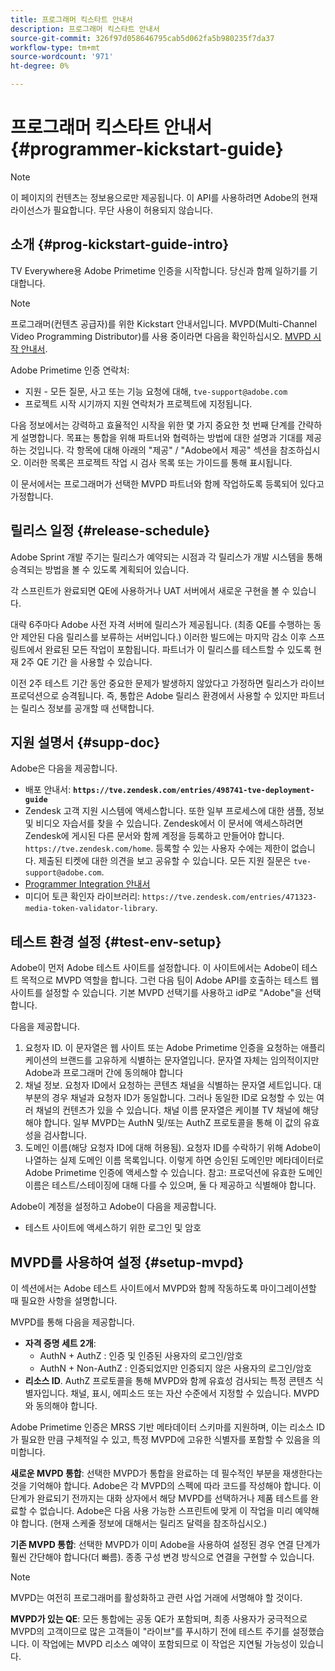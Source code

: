 ```yaml
---
title: 프로그래머 킥스타트 안내서
description: 프로그래머 킥스타트 안내서
source-git-commit: 326f97d058646795cab5d062fa5b980235f7da37
workflow-type: tm+mt
source-wordcount: '971'
ht-degree: 0%

---
```



# 프로그래머 킥스타트 안내서 {#programmer-kickstart-guide}

>[!NOTE]
>
>이 페이지의 컨텐츠는 정보용으로만 제공됩니다. 이 API를 사용하려면 Adobe의 현재 라이선스가 필요합니다. 무단 사용이 허용되지 않습니다.

## 소개 {#prog-kickstart-guide-intro}

TV Everywhere용 Adobe Primetime 인증을 시작합니다. 당신과 함께 일하기를 기대합니다.

>[!NOTE]
>
>프로그래머(컨텐츠 공급자)를 위한 Kickstart 안내서입니다. MVPD(Multi-Channel Video Programming Distributor)를 사용 중이라면 다음을 확인하십시오. [MVPD 시작 안내서](/help/authentication/mvpd-kickstart-guide.md).


Adobe Primetime 인증 연락처:

* 지원 - 모든 질문, 사고 또는 기능 요청에 대해, `tve-support@adobe.com`
* 프로젝트 시작 시기까지 지원 연락처가 프로젝트에 지정됩니다.

다음 정보에서는 강력하고 효율적인 시작을 위한 몇 가지 중요한 첫 번째 단계를 간략하게 설명합니다. 목표는 통합을 위해 파트너와 협력하는 방법에 대한 설명과 기대를 제공하는 것입니다. 각 항목에 대해 아래의 &quot;제공&quot; / &quot;Adobe에서 제공&quot; 섹션을 참조하십시오. 이러한 목록은 프로젝트 작업 시 검사 목록 또는 가이드를 통해 표시됩니다.

이 문서에서는 프로그래머가 선택한 MVPD 파트너와 함께 작업하도록 등록되어 있다고 가정합니다.

## 릴리스 일정 {#release-schedule}

Adobe Sprint 개발 주기는 릴리스가 예약되는 시점과 각 릴리스가 개발 시스템을 통해 승격되는 방법을 볼 수 있도록 계획되어 있습니다.

각 스프린트가 완료되면 QE에 사용하거나 UAT 서버에서 새로운 구현을 볼 수 있습니다.

대략 6주마다 Adobe 사전 자격 서버에 릴리스가 제공됩니다. (최종 QE를 수행하는 동안 제안된 다음 릴리스를 보류하는 서버입니다.) 이러한 빌드에는 마지막 감소 이후 스프링트에서 완료된 모든 작업이 포함됩니다. 파트너가 이 릴리스를 테스트할 수 있도록 현재 2주 QE 기간 을 사용할 수 있습니다.

이전 2주 테스트 기간 동안 중요한 문제가 발생하지 않았다고 가정하면 릴리스가 라이브 프로덕션으로 승격됩니다. 즉, 통합은 Adobe 릴리스 환경에서 사용할 수 있지만 파트너는 릴리스 정보를 공개할 때 선택합니다.

<!--For the latest release schedule information, see the Release Calendar.-->

## 지원 설명서 {#supp-doc}

Adobe은 다음을 제공합니다.

* 배포 안내서: **`https://tve.zendesk.com/entries/498741-tve-deployment-guide`**
* Zendesk 고객 지원 시스템에 액세스합니다. 또한 일부 프로세스에 대한 샘플, 정보 및 비디오 자습서를 찾을 수 있습니다. Zendesk에서 이 문서에 액세스하려면 Zendesk에 게시된 다른 문서와 함께 계정을 등록하고 만들어야 합니다. `https://tve.zendesk.com/home`. 등록할 수 있는 사용자 수에는 제한이 없습니다.  제출된 티켓에 대한 의견을 보고 공유할 수 있습니다. 모든 지원 질문은 `tve-support@adobe.com`.
* [Programmer Integration 안내서](/help/authentication/programmer-integration-guide-overview.md)
* 미디어 토큰 확인자 라이브러리: `https://tve.zendesk.com/entries/471323-media-token-validator-library`.

## 테스트 환경 설정 {#test-env-setup}

Adobe이 먼저 Adobe 테스트 사이트를 설정합니다. 이 사이트에서는 Adobe이 테스트 목적으로 MVPD 역할을 합니다. 그런 다음 팀이 Adobe API를 호출하는 테스트 웹 사이트를 설정할 수 있습니다. 기본 MVPD 선택기를 사용하고 idP로 &quot;Adobe&quot;을 선택합니다.

다음을 제공합니다.

1. 요청자 ID. 이 문자열은 웹 사이트 또는 Adobe Primetime 인증을 요청하는 애플리케이션의 브랜드를 고유하게 식별하는 문자열입니다. 문자열 자체는 임의적이지만 Adobe과 프로그래머 간에 동의해야 합니다
1. 채널 정보. 요청자 ID에서 요청하는 콘텐츠 채널을 식별하는 문자열 세트입니다. 대부분의 경우 채널과 요청자 ID가 동일합니다. 그러나 동일한 ID로 요청할 수 있는 여러 채널의 컨텐츠가 있을 수 있습니다. 채널 이름 문자열은 케이블 TV 채널에 해당해야 합니다. 일부 MVPD는 AuthN 및/또는 AuthZ 프로토콜을 통해 이 값의 유효성을 검사합니다.
1. 도메인 이름(해당 요청자 ID에 대해 허용됨). 요청자 ID를 수락하기 위해 Adobe이 나열하는 실제 도메인 이름 목록입니다. 이렇게 하면 승인된 도메인만 메타데이터로 Adobe Primetime 인증에 액세스할 수 있습니다. 참고: 프로덕션에 유효한 도메인 이름은 테스트/스테이징에 대해 다를 수 있으며, 둘 다 제공하고 식별해야 합니다.

Adobe이 계정을 설정하고 Adobe이 다음을 제공합니다.

* 테스트 사이트에 액세스하기 위한 로그인 및 암호

## MVPD를 사용하여 설정 {#setup-mvpd}

이 섹션에서는 Adobe 테스트 사이트에서 MVPD와 함께 작동하도록 마이그레이션할 때 필요한 사항을 설명합니다.

MVPD를 통해 다음을 제공합니다.

* **자격 증명 세트 2개**:
   * AuthN + AuthZ : 인증 및 인증된 사용자의 로그인/암호
   * AuthN + Non-AuthZ : 인증되었지만 인증되지 않은 사용자의 로그인/암호
* **리소스 ID**. AuthZ 프로토콜을 통해 MVPD와 함께 유효성 검사되는 특정 콘텐츠 식별자입니다. 채널, 표시, 에피소드 또는 자산 수준에서 지정할 수 있습니다. MVPD와 동의해야 합니다.

Adobe Primetime 인증은 MRSS 기반 메타데이터 스키마를 지원하며, 이는 리소스 ID가 필요한 만큼 구체적일 수 있고, 특정 MVPD에 고유한 식별자를 포함할 수 있음을 의미합니다.

**새로운 MVPD 통합**: 선택한 MVPD가 통합을 완료하는 데 필수적인 부분을 재생한다는 것을 기억해야 합니다. Adobe은 각 MVPD의 스펙에 따라 코드를 작성해야 합니다. 이 단계가 완료되기 전까지는 대화 상자에서 해당 MVPD를 선택하거나 제품 테스트를 완료할 수 없습니다. Adobe은 다음 사용 가능한 스프린트에 맞게 이 작업을 미리 예약해야 합니다. (현재 스케줄 정보에 대해서는 릴리즈 달력을 참조하십시오.)

**기존 MVPD 통합**: 선택한 MVPD가 이미 Adobe을 사용하여 설정된 경우 연결 단계가 훨씬 간단해야 합니다(더 빠름). 종종 구성 변경 방식으로 연결을 구현할 수 있습니다.

>[!NOTE]
>
>MVPD는 여전히 프로그래머를 활성화하고 관련 사업 거래에 서명해야 할 것이다.

**MVPD가 있는 QE**: 모든 통합에는 공동 QE가 포함되며, 최종 사용자가 궁극적으로 MVPD의 고객이므로 많은 고객들이 &quot;라이브&quot;를 푸시하기 전에 테스트 주기를 설정했습니다. 이 작업에는 MVPD 리소스 예약이 포함되므로 이 작업은 지연될 가능성이 있습니다.

<!--
>[RELATEDINFORMATION]
>[MVPD Kickstart Guide](help\authentication\mvpd-kickstart-guide.md)
-->

